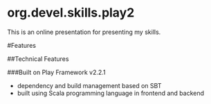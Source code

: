 org.devel.skills.play2
===============

This is an online presentation for presenting my skills.

#Features

##Technical Features

###Built on Play Framework v2.2.1
* dependency and build management based on SBT
* built using Scala programming language in frontend and backend
